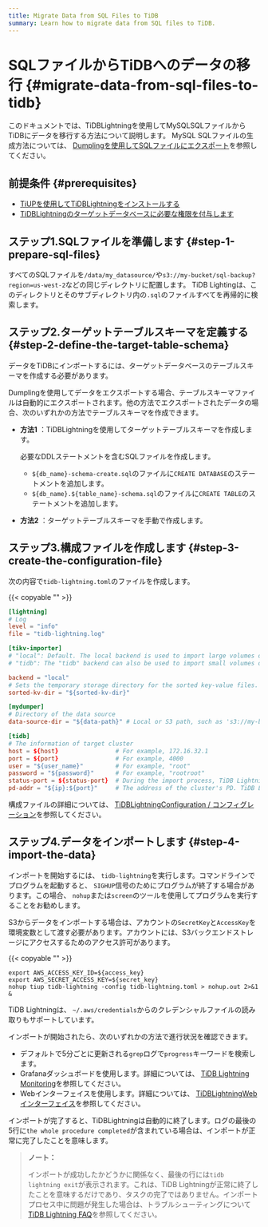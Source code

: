 ```yaml
---
title: Migrate Data from SQL Files to TiDB
summary: Learn how to migrate data from SQL files to TiDB.
---
```


# SQLファイルからTiDBへのデータの移行 {#migrate-data-from-sql-files-to-tidb}

このドキュメントでは、TiDBLightningを使用してMySQLSQLファイルからTiDBにデータを移行する方法について説明します。 MySQL SQLファイルの生成方法については、 [Dumplingを使用してSQLファイルにエクスポート](/dumpling-overview.md#export-to-sql-files)を参照してください。

## 前提条件 {#prerequisites}

-   [TiUPを使用してTiDBLightningをインストールする](/migration-tools.md)
-   [TiDBLightningのターゲットデータベースに必要な権限を付与します](/tidb-lightning/tidb-lightning-faq.md#what-are-the-privilege-requirements-for-the-target-database)

## ステップ1.SQLファイルを準備します {#step-1-prepare-sql-files}

すべてのSQLファイルを`/data/my_datasource/`や`s3://my-bucket/sql-backup?region=us-west-2`などの同じディレクトリに配置します。 TiDB Lightingは、このディレクトリとそのサブディレクトリ内の`.sql`のファイルすべてを再帰的に検索します。

## ステップ2.ターゲットテーブルスキーマを定義する {#step-2-define-the-target-table-schema}

データをTiDBにインポートするには、ターゲットデータベースのテーブルスキーマを作成する必要があります。

Dumplingを使用してデータをエクスポートする場合、テーブルスキーマファイルは自動的にエクスポートされます。他の方法でエクスポートされたデータの場合、次のいずれかの方法でテーブルスキーマを作成できます。

-   **方法1** ：TiDBLightningを使用してターゲットテーブルスキーマを作成します。

    必要なDDLステートメントを含むSQLファイルを作成します。

    -   `${db_name}-schema-create.sql`のファイルに`CREATE DATABASE`のステートメントを追加します。
    -   `${db_name}.${table_name}-schema.sql`のファイルに`CREATE TABLE`のステートメントを追加します。

-   **方法2** ：ターゲットテーブルスキーマを手動で作成します。

## ステップ3.構成ファイルを作成します {#step-3-create-the-configuration-file}

次の内容で`tidb-lightning.toml`のファイルを作成します。

{{< copyable "" >}}

```toml
[lightning]
# Log
level = "info"
file = "tidb-lightning.log"

[tikv-importer]
# "local": Default. The local backend is used to import large volumes of data (around or more than 1 TiB). During the import, the target TiDB cluster cannot provide any service.
# "tidb": The "tidb" backend can also be used to import small volumes of data (less than 1 TiB). During the import, the target TiDB cluster can provide service normally. For the information about backend mode, refer to https://docs.pingcap.com/tidb/stable/tidb-lightning-backends.

backend = "local"
# Sets the temporary storage directory for the sorted key-value files. The directory must be empty, and the storage space must be greater than the size of the dataset to be imported. For better import performance, it is recommended to use a directory different from `data-source-dir` and use flash storage and exclusive I/O for the directory.
sorted-kv-dir = "${sorted-kv-dir}"

[mydumper]
# Directory of the data source
data-source-dir = "${data-path}" # Local or S3 path, such as 's3://my-bucket/sql-backup?region=us-west-2'

[tidb]
# The information of target cluster
host = ${host}                # For example, 172.16.32.1
port = ${port}                # For example, 4000
user = "${user_name}"         # For example, "root"
password = "${password}"      # For example, "rootroot"
status-port = ${status-port}  # During the import process, TiDB Lightning needs to obtain table schema information from the "Status Port" of TiDB, such as 10080.
pd-addr = "${ip}:${port}"     # The address of the cluster's PD. TiDB Lightning obtains some information through PD, such as 172.16.31.3:2379. When backend = "local", you must correctly specify status-port and pd-addr. Otherwise, the import will encounter errors.
```

構成ファイルの詳細については、 [TiDBLightningConfiguration / コンフィグレーション](/tidb-lightning/tidb-lightning-configuration.md)を参照してください。

## ステップ4.データをインポートします {#step-4-import-the-data}

インポートを開始するには、 `tidb-lightning`を実行します。コマンドラインでプログラムを起動すると、 `SIGHUP`信号のためにプログラムが終了する場合があります。この場合、 `nohup`または`screen`のツールを使用してプログラムを実行することをお勧めします。

S3からデータをインポートする場合は、アカウントの`SecretKey`と`AccessKey`を環境変数として渡す必要があります。アカウントには、S3バックエンドストレージにアクセスするためのアクセス許可があります。

{{< copyable "" >}}

```shell
export AWS_ACCESS_KEY_ID=${access_key}
export AWS_SECRET_ACCESS_KEY=${secret_key}
nohup tiup tidb-lightning -config tidb-lightning.toml > nohup.out 2>&1 &
```

TiDB Lightningは、 `~/.aws/credentials`からのクレデンシャルファイルの読み取りもサポートしています。

インポートが開始されたら、次のいずれかの方法で進行状況を確認できます。

-   デフォルトで5分ごとに更新される`grep`ログで`progress`キーワードを検索します。
-   Grafanaダッシュボードを使用します。詳細については、 [TiDB Lightning Monitoring](/tidb-lightning/monitor-tidb-lightning.md)を参照してください。
-   Webインターフェイスを使用します。詳細については、 [TiDBLightningWebインターフェイス](/tidb-lightning/tidb-lightning-web-interface.md)を参照してください。

インポートが完了すると、TiDBLightningは自動的に終了します。ログの最後の5行に`the whole procedure completed`が含まれている場合は、インポートが正常に完了したことを意味します。

> **ノート：**
>
> インポートが成功したかどうかに関係なく、最後の行には`tidb lightning exit`が表示されます。これは、TiDB Lightningが正常に終了したことを意味するだけであり、タスクの完了ではありません。インポートプロセス中に問題が発生した場合は、トラブルシューティングについて[TiDB Lightning FAQ](/tidb-lightning/tidb-lightning-faq.md)を参照してください。
